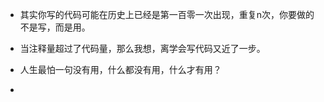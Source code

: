 - 其实你写的代码可能在历史上已经是第一百零一次出现，重复n次，你要做的不是写，而是用。

- 当注释量超过了代码量，那么我想，离学会写代码又近了一步。

- 人生最怕一句没有用，什么都没有用，什么才有用？

-
